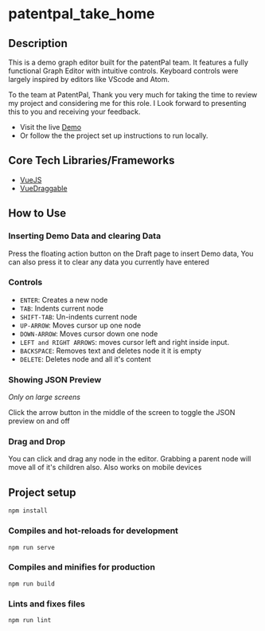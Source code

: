 # patentpal_take_home

## Description

This is a demo graph editor built for the patentPal team. It features a fully functional Graph Editor with intuitive controls. Keyboard controls were largely inspired by editors like VScode and Atom.

To the team at PatentPal, Thank you very much for taking the time to review my project and considering me for this role. I Look forward to presenting this to you and receiving your feedback.

- Visit the live [Demo](https://patent-pal-takehome.vercel.app/)
- Or follow the the project set up instructions to run locally.

## Core Tech Libraries/Frameworks

- [VueJS](https://vuejs.org/)
- [VueDraggable](https://github.com/SortableJS/Vue.Draggable)

## How to Use

### Inserting Demo Data and clearing Data

Press the floating action button on the Draft page to insert Demo data, You can also press it to clear any data you currently have entered

### Controls

- `ENTER`: Creates a new node
- `TAB`: Indents current node
- `SHIFT-TAB`: Un-indents current node
- `UP-ARROW`: Moves cursor up one node
- `DOWN-ARROW`: Moves cursor down one node
- `LEFT and RIGHT ARROWS`: moves cursor left and right inside input.
- `BACKSPACE`: Removes text and deletes node it it is empty
- `DELETE`: Deletes node and all it's content

### Showing JSON Preview

_Only on large screens_

Click the arrow button in the middle of the screen to toggle the JSON preview on and off

### Drag and Drop

You can click and drag any node in the editor. Grabbing a parent node will move all of it's children also. Also works on mobile devices

## Project setup

```
npm install
```

### Compiles and hot-reloads for development

```
npm run serve
```

### Compiles and minifies for production

```
npm run build
```

### Lints and fixes files

```
npm run lint
```
